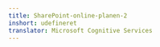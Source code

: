 ```yaml
---
title: SharePoint-online-planen-2
inshort: udefineret
translator: Microsoft Cognitive Services
---
```




